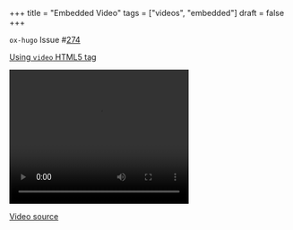 +++
title = "Embedded Video"
tags = ["videos", "embedded"]
draft = false
+++

`ox-hugo` Issue #[274](https://github.com/kaushalmodi/ox-hugo/issues/274)

[Using `video` HTML5 tag](https://www.w3schools.com/html/html5_video.asp)

<video width="320" height="240" controls>
  <source src="/videos/sample.mp4" type="video/mp4">
  Your browser does not support the video tag.
</video>

[Video source](https://sample-videos.com/)
